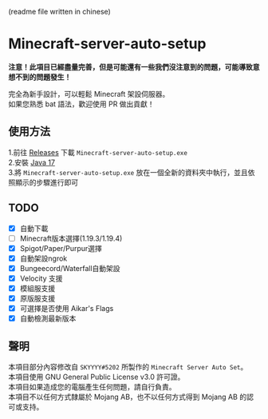 (readme file written in chinese)
# Minecraft-server-auto-setup
**注意！此項目已經盡量完善，但是可能還有一些我們沒注意到的問題，可能導致意想不到的問題發生！**  

  
   
完全為新手設計，可以輕鬆 Minecraft 架設伺服器。  
如果您熟悉 bat 語法，歡迎使用 PR 做出貢獻！
## 使用方法
1.前往 [Releases](https://github.com/MagicTeaMC/Minecraft-server-auto-setup/releases/) 下載 `Minecraft-server-auto-setup.exe`  
2.安裝 [Java 17](https://github.com/adoptium/temurin17-binaries/releases/download/jdk-17.0.6%2B10/OpenJDK17U-jdk_x64_windows_hotspot_17.0.6_10.msi)  
3.將 `Minecraft-server-auto-setup.exe` 放在一個全新的資料夾中執行，並且依照顯示的步驟進行即可
## TODO
- [x] 自動下載
- [ ] Minecraft版本選擇(1.19.3/1.19.4)
- [x] Spigot/Paper/Purpur選擇
- [x] 自動架設ngrok
- [x] Bungeecord/Waterfall自動架設
- [x] Velocity 支援
- [x] 模組服支援
- [x] 原版服支援
- [x] 可選擇是否使用 Aikar's Flags
- [x] 自動檢測最新版本
## 聲明
本項目部分內容修改自 `SKYYYY#5202` 所製作的 `Minecraft Server Auto Set`。  
本項目使用 GNU General Public License v3.0 許可證。  
本項目如果造成您的電腦產生任何問題，請自行負責。  
本項目不以任何方式隸屬於 Mojang AB，也不以任何方式得到 Mojang AB 的認可或支持。
